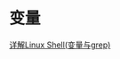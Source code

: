 <!--
 * @Author: tangdaoyong
 * @Date: 2021-01-21 13:46:47
 * @LastEditors: tangdaoyong
 * @LastEditTime: 2021-01-21 13:47:05
 * @Description: 变量
-->
# 变量

[详解Linux Shell(变量与grep)](https://www.imooc.com/article/details/id/287679)